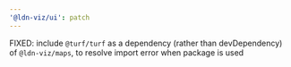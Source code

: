 ```yaml
---
'@ldn-viz/ui': patch
---
```


FIXED: include `@turf/turf` as a dependency (rather than devDependency) of `@ldn-viz/maps`, to resolve import error when package is used
